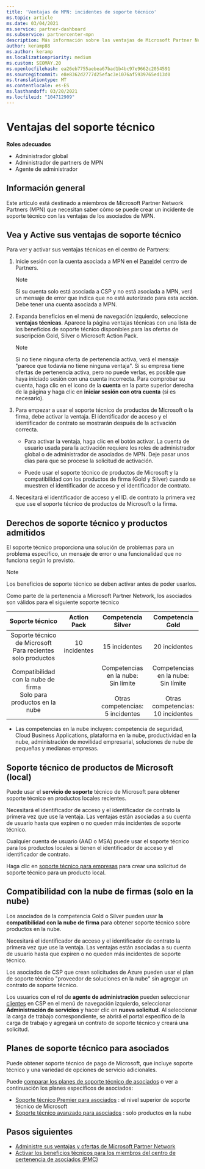 ```yaml
---
title: 'Ventajas de MPN: incidentes de soporte técnico'
ms.topic: article
ms.date: 03/04/2021
ms.service: partner-dashboard
ms.subservice: partnercenter-mpn
description: Más información sobre las ventajas de Microsoft Partner Network (MPN) para incidentes de soporte técnico
author: keramp88
ms.author: keramp
ms.localizationpriority: medium
ms.custom: SEOMAY.20
ms.openlocfilehash: ea26eb7755aebea67bad1b4bc97e9662c2054591
ms.sourcegitcommit: e8e8362d2777d25efac3e1076af5939765ed13d0
ms.translationtype: MT
ms.contentlocale: es-ES
ms.lasthandoff: 03/20/2021
ms.locfileid: "104712909"
---
```

# <a name="technical-support-benefits"></a>Ventajas del soporte técnico

**Roles adecuados**
-   Administrador global 
-   Administrador de partners de MPN 
-   Agente de administrador 

## <a name="overview"></a>Información general

Este artículo está destinado a miembros de Microsoft Partner Network Partners (MPN) que necesitan saber cómo se puede crear un incidente de soporte técnico con las ventajas de los asociados de MPN.

## <a name="view-and-activate-your-technical-support-benefits"></a>Vea y Active sus ventajas de soporte técnico 

Para ver y activar sus ventajas técnicas en el centro de Partners:

1. Inicie sesión con la cuenta asociada a MPN en el [Panel](https://partner.microsoft.com/dashboard)del centro de Partners. 
    > [!NOTE]
    > Si su cuenta solo está asociada a CSP y no está asociada a MPN, verá un mensaje de error que indica que no está autorizado para esta acción. Debe tener una cuenta asociada a MPN.

2. Expanda beneficios en el menú de navegación izquierdo, seleccione **ventajas técnicas**. Aparece la página ventajas técnicas con una lista de los beneficios de soporte técnico disponibles para las ofertas de suscripción Gold, Silver o Microsoft Action Pack. 

    > [!NOTE]
    >Si no tiene ninguna oferta de pertenencia activa, verá el mensaje "parece que todavía no tiene ninguna ventaja". Si su empresa tiene ofertas de pertenencia activa, pero no puede verlas, es posible que haya iniciado sesión con una cuenta incorrecta. Para comprobar su cuenta, haga clic en el icono de la **cuenta** en la parte superior derecha de la página y haga clic en **iniciar sesión con otra cuenta** (si es necesario).

3. Para empezar a usar el soporte técnico de productos de Microsoft o la firma, debe activar la ventaja. El identificador de acceso y el identificador de contrato se mostrarán después de la activación correcta. 

    -   Para activar la ventaja, haga clic en el botón activar. La cuenta de usuario usada para la activación requiere los roles de administrador global o de administrador de asociados de MPN. Deje pasar unos días para que se procese la solicitud de activación. 

    - Puede usar el soporte técnico de productos de Microsoft y la compatibilidad con los productos de firma (Gold y Silver) cuando se muestren el identificador de acceso y el identificador de contrato. 

 4. Necesitará el identificador de acceso y el ID. de contrato la primera vez que use el soporte técnico de productos de Microsoft o la firma.  

## <a name="technical-support-entitlement-and-supported-products"></a>Derechos de soporte técnico y productos admitidos

El soporte técnico proporciona una solución de problemas para un problema específico, un mensaje de error o una funcionalidad que no funciona según lo previsto.

> [!NOTE]
> Los beneficios de soporte técnico se deben activar antes de poder usarlos. 

Como parte de la pertenencia a Microsoft Partner Network, los asociados son válidos para el siguiente soporte técnico


| Soporte técnico |  Action Pack | Competencia Silver | Competencia Gold |
|:---:|:---:|:---:|:---:|
| Soporte técnico de Microsoft<br>Para recientes <br>solo productos | 10 incidentes | 15 incidentes  | 20 incidentes |
| Compatibilidad con la nube de firma<br>Solo para productos en la nube |  | Competencias en la nube:<br>Sin límite<br><br>Otras competencias:<br>5 incidentes  | Competencias en la nube:<br>Sin límite<br>          <br>Otras competencias:<br>10 incidentes  |

* Las competencias en la nube incluyen: competencia de seguridad, Cloud Business Applications, plataforma en la nube, productividad en la nube, administración de movilidad empresarial, soluciones de nube de pequeñas y medianas empresas.

## <a name="microsoft-product-support-on-premises"></a>Soporte técnico de productos de Microsoft (local)

Puede usar el  **servicio de soporte** técnico de Microsoft para obtener soporte técnico en productos locales recientes. 

Necesitará el identificador de acceso y el identificador de contrato la primera vez que use la ventaja. Las ventajas están asociadas a su cuenta de usuario hasta que expiren o no queden más incidentes de soporte técnico.

Cualquier cuenta de usuario (AAD o MSA) puede usar el soporte técnico para los productos locales si tienen el identificador de acceso y el identificador de contrato.

Haga clic en [soporte técnico para empresas](https://support.serviceshub.microsoft.com/supportforbusiness/create) para crear una solicitud de soporte técnico para un producto local.

## <a name="signature-cloud-support-cloud-only"></a>Compatibilidad con la nube de firmas (solo en la nube)

Los asociados de la competencia Gold o Silver pueden usar **la compatibilidad con la nube de firma** para obtener soporte técnico sobre productos en la nube. 

Necesitará el identificador de acceso y el identificador de contrato la primera vez que use la ventaja. Las ventajas están asociadas a su cuenta de usuario hasta que expiren o no queden más incidentes de soporte técnico.

Los asociados de CSP que crean solicitudes de Azure pueden usar el plan de soporte técnico "proveedor de soluciones en la nube" sin agregar un contrato de soporte técnico.

Los usuarios con el rol de **agente de administración** pueden seleccionar [clientes](https://partner.microsoft.com/commerce/customers/list) en CSP en el menú de navegación izquierdo, seleccionar **Administración de servicios** y hacer clic en **nueva solicitud**.  Al seleccionar la carga de trabajo correspondiente, se abrirá el portal específico de la carga de trabajo y agregará un contrato de soporte técnico y creará una solicitud.

## <a name="partner-support-plans"></a>Planes de soporte técnico para asociados

Puede obtener soporte técnico de pago de Microsoft, que incluye soporte técnico y una variedad de opciones de servicio adicionales. 

Puede [comparar los planes de soporte técnico de asociados](https://partner.microsoft.com/support/partnersupport) o ver a continuación los planes específicos de asociados:

- [Soporte técnico Premier para asociados](https://partner.microsoft.com/support/microsoft-services-premier-support) : el nivel superior de soporte técnico de Microsoft
- [Soporte técnico avanzado para asociados](https://partner.microsoft.com/support/advanced-cloud-support) : solo productos en la nube


## <a name="next-steps"></a>Pasos siguientes

- [Administre sus ventajas y ofertas de Microsoft Partner Network](manage-your-partner-network-benefits.md)
- [Activar los beneficios técnicos para los miembros del centro de pertenencia de asociados (PMC)](partner-membership-center-tech-benefits-activate.md)
